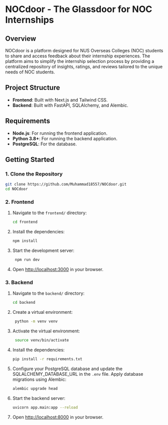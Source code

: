 # NOCdoor - The Glassdoor for NOC Internships

## Overview

NOCdoor is a platform designed for NUS Overseas Colleges (NOC) students to share and access feedback about their internship experiences. The platform aims to simplify the internship selection process by providing a centralized repository of insights, ratings, and reviews tailored to the unique needs of NOC students.

## Project Structure

- **Frontend**: Built with Next.js and Tailwind CSS.
- **Backend**: Built with FastAPI, SQLAlchemy, and Alembic.

## Requirements

- **Node.js**: For running the frontend application.
- **Python 3.8+**: For running the backend application.
- **PostgreSQL**: For the database.

## Getting Started

### 1. Clone the Repository

```bash
git clone https://github.com/Muhammad18557/NOCdoor.git
cd NOCdoor
```

### 2. Frontend

1. Navigate to the `frontend/` directory:

   ```bash
   cd frontend
   ```

2. Install the dependencies:

   ```bash
   npm install
   ```

3. Start the development server:

   ```bash
    npm run dev
   ```

4. Open [http://localhost:3000](http://localhost:3000) in your browser.

### 3. Backend

1. Navigate to the `backend/` directory:
   ```bash
   cd backend
   ```
2. Create a virtual environment:
   ```bash
    python -m venv venv
   ```
3. Activate the virtual environment:
   ```bash
    source venv/bin/activate
   ```
4. Install the dependencies:

   ```bash
   pip install -r requirements.txt
   ```

5. Configure your PostgreSQL database and update the SQLALCHEMY_DATABASE_URL in the `.env` file.
   Apply database migrations using Alembic:

   ```bash
   alembic upgrade head
   ```

6. Start the backend server:
   ```bash
   uvicorn app.main:app --reload
   ```
7. Open [http://localhost:8000](http://localhost:8000) in your browser.
